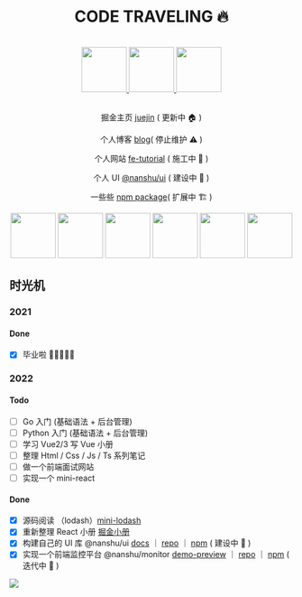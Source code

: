 <div align="center">
<h1>CODE TRAVELING 🔥</h1>
  
<br />

<a href="https://github.com/LuckyChou710/nanshu-ui">
  <img
    height="80"
    width="80"
    src="https://cdn.jsdelivr.net/gh/LuckyChou710/nanshu-assets/png/icon3.png"
  />
  <img
    height="80"
    width="80"
    src="https://cdn.jsdelivr.net/gh/LuckyChou710/nanshu-assets/png/icon27.png"
  />
  <img
    height="80"
    width="80"
    src="https://cdn.jsdelivr.net/gh/LuckyChou710/nanshu-assets/png/icon5.png"
  />
</a>
  
<br />
  
<br />
  
掘金主页 [juejin](https://juejin.cn/user/1574156383563496) ( 更新中 🏠 )

个人博客 [blog](https://luckychou.gitbook.io/blog/)( 停止维护 ⚠️ )

个人网站 [fe-tutorial](http://124.223.71.181:3000/) ( 施工中 🚧 )

个人 UI [@nanshu/ui](http://124.223.71.181:3002/) ( 建设中 👷 )

一些些 [npm package](https://www.npmjs.com/~chou209)( 扩展中 🏗 )

</div>

<div align="center">
  <img src="https://cdn.jsdelivr.net/gh/LuckyChou710/nanshu-assets/webp/js.webp" width="80" />
  <img src="https://cdn.jsdelivr.net/gh/LuckyChou710/nanshu-assets/webp/react.webp" width="80" />
  <img src="https://cdn.jsdelivr.net/gh/LuckyChou710/nanshu-assets/webp/vue.webp" width="80" />
  <img src="https://cdn.jsdelivr.net/gh/LuckyChou710/nanshu-assets/webp/python.webp" width="80" />
  <img src="https://cdn.jsdelivr.net/gh/LuckyChou710/nanshu-assets/webp/github.webp" width="80" />
  <img src="https://cdn.jsdelivr.net/gh/LuckyChou710/nanshu-assets/webp/vscode.webp" width="80" />
</div>

## 时光机

### 2021

#### Done

- [x] 毕业啦 🥂🧱👷🏿‍♂️

### 2022

#### Todo

- [ ] Go 入门 (基础语法 + 后台管理)
- [ ] Python 入门 (基础语法 + 后台管理)
- [ ] 学习 Vue2/3 写 Vue 小册
- [ ] 整理 Html / Css / Js / Ts 系列笔记
- [ ] 做一个前端面试网站
- [ ] 实现一个 mini-react

#### Done

- [x] 源码阅读 （lodash）[mini-lodash](https://github.com/LuckyChou710/code-traveling/tree/main/03-js-training-camp/lodash)
- [x] 重新整理 React 小册 [掘金小册](https://juejin.cn/column/6960832559445966861)
- [x] 构建自己的 UI 库 @nanshu/ui [docs](http://124.223.71.181:3002/) ｜ [repo](https://github.com/LuckyChou710/nanshu-ui) ｜ [npm](https://www.npmjs.com/package/@nanshu/ui) ( 建设中 🚧 )
- [x] 实现一个前端监控平台 @nanshu/monitor [demo-preview](http://124.223.71.181:3004/) ｜ [repo](https://github.com/LuckyChou710/nanshu-monitor) ｜ [npm](https://www.npmjs.com/package/@nanshu/monitor) ( 迭代中 🚧 )

![](https://cdn.jsdelivr.net/gh/LuckyChou710/nanshu-assets/jpg/bg38.jpg")
